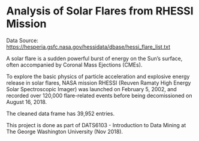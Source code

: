 # Analysis of Solar Flares from RHESSI Mission

Data Source: https://hesperia.gsfc.nasa.gov/hessidata/dbase/hessi_flare_list.txt

A solar flare is a sudden powerful burst of energy on the Sun’s surface, often accompanied by Coronal Mass Ejections (CMEs).

To explore the basic physics of particle acceleration and explosive energy release in solar flares, NASA mission RHESSI (Reuven Ramaty High Energy Solar Spectroscopic Imager) was launched on February 5, 2002, and recorded over 120,000 flare-related events before being decomissioned on August 16, 2018.

The cleaned data frame has 39,952 entries.

This project is done as part of DATS6103 - Introduction to Data Mining at The George Washington University (Nov 2018).
